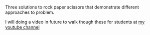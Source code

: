 Three solutions to rock paper scissors that demonstrate different approaches to problem.

I will doing a video in future to walk though these for students at 
[my youtube channel](https://www.youtube.com/gjenkinslbcc)
